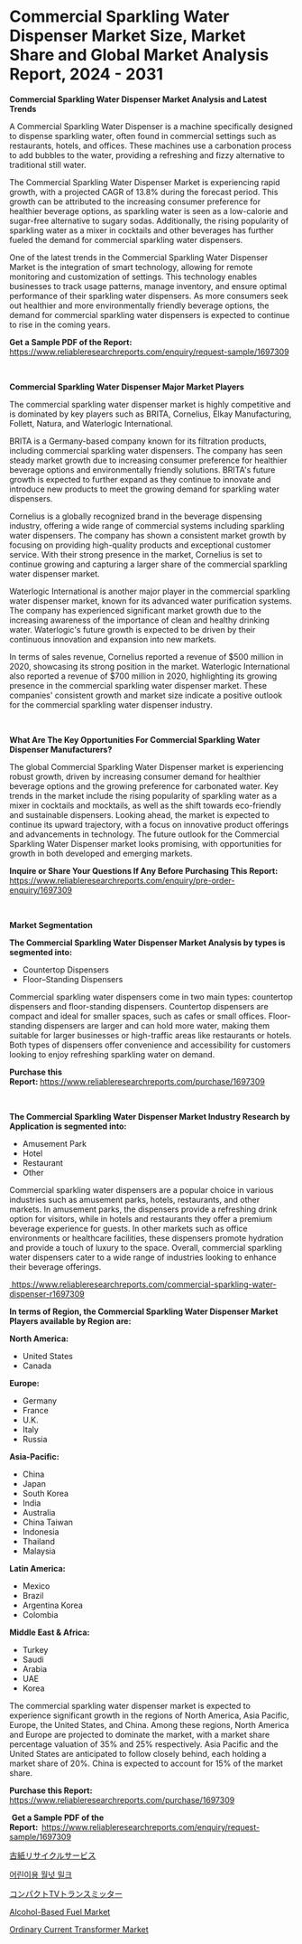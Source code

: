 <p><h1>Commercial Sparkling Water Dispenser Market Size, Market Share and Global Market Analysis Report, 2024 - 2031</h1></p><p><strong>Commercial Sparkling Water Dispenser Market Analysis and Latest Trends</strong></p>
<p><p>A Commercial Sparkling Water Dispenser is a machine specifically designed to dispense sparkling water, often found in commercial settings such as restaurants, hotels, and offices. These machines use a carbonation process to add bubbles to the water, providing a refreshing and fizzy alternative to traditional still water.</p><p>The Commercial Sparkling Water Dispenser Market is experiencing rapid growth, with a projected CAGR of 13.8% during the forecast period. This growth can be attributed to the increasing consumer preference for healthier beverage options, as sparkling water is seen as a low-calorie and sugar-free alternative to sugary sodas. Additionally, the rising popularity of sparkling water as a mixer in cocktails and other beverages has further fueled the demand for commercial sparkling water dispensers.</p><p>One of the latest trends in the Commercial Sparkling Water Dispenser Market is the integration of smart technology, allowing for remote monitoring and customization of settings. This technology enables businesses to track usage patterns, manage inventory, and ensure optimal performance of their sparkling water dispensers. As more consumers seek out healthier and more environmentally friendly beverage options, the demand for commercial sparkling water dispensers is expected to continue to rise in the coming years.</p></p>
<p><strong>Get a Sample PDF of the Report:&nbsp;</strong> <a href="https://www.reliableresearchreports.com/enquiry/request-sample/1697309">https://www.reliableresearchreports.com/enquiry/request-sample/1697309</a></p>
<p>&nbsp;</p>
<p><strong>Commercial Sparkling Water Dispenser Major Market Players</strong></p>
<p><p>The commercial sparkling water dispenser market is highly competitive and is dominated by key players such as BRITA, Cornelius, Elkay Manufacturing, Follett, Natura, and Waterlogic International.</p><p>BRITA is a Germany-based company known for its filtration products, including commercial sparkling water dispensers. The company has seen steady market growth due to increasing consumer preference for healthier beverage options and environmentally friendly solutions. BRITA's future growth is expected to further expand as they continue to innovate and introduce new products to meet the growing demand for sparkling water dispensers.</p><p>Cornelius is a globally recognized brand in the beverage dispensing industry, offering a wide range of commercial systems including sparkling water dispensers. The company has shown a consistent market growth by focusing on providing high-quality products and exceptional customer service. With their strong presence in the market, Cornelius is set to continue growing and capturing a larger share of the commercial sparkling water dispenser market.</p><p>Waterlogic International is another major player in the commercial sparkling water dispenser market, known for its advanced water purification systems. The company has experienced significant market growth due to the increasing awareness of the importance of clean and healthy drinking water. Waterlogic's future growth is expected to be driven by their continuous innovation and expansion into new markets.</p><p>In terms of sales revenue, Cornelius reported a revenue of $500 million in 2020, showcasing its strong position in the market. Waterlogic International also reported a revenue of $700 million in 2020, highlighting its growing presence in the commercial sparkling water dispenser market. These companies' consistent growth and market size indicate a positive outlook for the commercial sparkling water dispenser industry.</p></p>
<p>&nbsp;</p>
<p><strong>What Are The Key Opportunities For Commercial Sparkling Water Dispenser Manufacturers?</strong></p>
<p><p>The global Commercial Sparkling Water Dispenser market is experiencing robust growth, driven by increasing consumer demand for healthier beverage options and the growing preference for carbonated water. Key trends in the market include the rising popularity of sparkling water as a mixer in cocktails and mocktails, as well as the shift towards eco-friendly and sustainable dispensers. Looking ahead, the market is expected to continue its upward trajectory, with a focus on innovative product offerings and advancements in technology. The future outlook for the Commercial Sparkling Water Dispenser market looks promising, with opportunities for growth in both developed and emerging markets.</p></p>
<p><strong>Inquire or Share Your Questions If Any Before Purchasing This Report:</strong> <a href="https://www.reliableresearchreports.com/enquiry/pre-order-enquiry/1697309">https://www.reliableresearchreports.com/enquiry/pre-order-enquiry/1697309</a></p>
<p>&nbsp;</p>
<p><strong>Market Segmentation</strong></p>
<p><strong>The Commercial Sparkling Water Dispenser Market Analysis by types is segmented into:</strong></p>
<p><ul><li>Countertop Dispensers</li><li>Floor–Standing Dispensers</li></ul></p>
<p><p>Commercial sparkling water dispensers come in two main types: countertop dispensers and floor-standing dispensers. Countertop dispensers are compact and ideal for smaller spaces, such as cafes or small offices. Floor-standing dispensers are larger and can hold more water, making them suitable for larger businesses or high-traffic areas like restaurants or hotels. Both types of dispensers offer convenience and accessibility for customers looking to enjoy refreshing sparkling water on demand.</p></p>
<p><strong>Purchase this Report:&nbsp;</strong><a href="https://www.reliableresearchreports.com/purchase/1697309">https://www.reliableresearchreports.com/purchase/1697309</a></p>
<p>&nbsp;</p>
<p><strong>The Commercial Sparkling Water Dispenser Market Industry Research by Application is segmented into:</strong></p>
<p><ul><li>Amusement Park</li><li>Hotel</li><li>Restaurant</li><li>Other</li></ul></p>
<p><p>Commercial sparkling water dispensers are a popular choice in various industries such as amusement parks, hotels, restaurants, and other markets. In amusement parks, the dispensers provide a refreshing drink option for visitors, while in hotels and restaurants they offer a premium beverage experience for guests. In other markets such as office environments or healthcare facilities, these dispensers promote hydration and provide a touch of luxury to the space. Overall, commercial sparkling water dispensers cater to a wide range of industries looking to enhance their beverage offerings.</p></p>
<p><a href="https://www.reliableresearchreports.com/commercial-sparkling-water-dispenser-r1697309">&nbsp;https://www.reliableresearchreports.com/commercial-sparkling-water-dispenser-r1697309</a></p>
<p><strong>In terms of Region, the Commercial Sparkling Water Dispenser Market Players available by Region are:</strong></p>
<p>
    <p> <strong> North America: </strong>
        <ul>
            <li>United States</li>
            <li>Canada</li>
        </ul>
        </p> 
    <p> <strong> Europe: </strong>
        <ul>
            <li>Germany</li>
            <li>France</li>
            <li>U.K.</li>
            <li>Italy</li>
            <li>Russia</li>
        </ul>
        </p> 
    <p> <strong> Asia-Pacific: </strong>
        <ul>
            <li>China</li>
            <li>Japan</li>
            <li>South Korea</li>
            <li>India</li>
            <li>Australia</li>
            <li>China Taiwan</li>
            <li>Indonesia</li>
            <li>Thailand</li>
            <li>Malaysia</li>
        </ul>
        </p> 
    <p> <strong> Latin America: </strong>
        <ul>
            <li>Mexico</li>
            <li>Brazil</li>
            <li>Argentina Korea</li>
            <li>Colombia</li>
        </ul>
        </p> 
    <p> <strong> Middle East & Africa: </strong>
        <ul>
            <li>Turkey</li>
            <li>Saudi</li>
            <li>Arabia</li>
            <li>UAE</li>
            <li>Korea</li>
        </ul>
    </p>
    </p>
<p><p>The commercial sparkling water dispenser market is expected to experience significant growth in the regions of North America, Asia Pacific, Europe, the United States, and China. Among these regions, North America and Europe are projected to dominate the market, with a market share percentage valuation of 35% and 25% respectively. Asia Pacific and the United States are anticipated to follow closely behind, each holding a market share of 20%. China is expected to account for 15% of the market share.</p></p>
<p><strong>Purchase this Report: </strong><a href="https://www.reliableresearchreports.com/purchase/1697309">https://www.reliableresearchreports.com/purchase/1697309</a></p>
<p>&nbsp;<strong>Get a Sample PDF of the Report:&nbsp;&nbsp;</strong><a href="https://www.reliableresearchreports.com/enquiry/request-sample/1697309">https://www.reliableresearchreports.com/enquiry/request-sample/1697309</a></p>
<p><strong></strong></p>
<p><p><a href="https://github.com/VinceMarvin1/Market-Research-Report-List-1/blob/main/7275121152513.md">古紙リサイクルサービス</a></p><p><a href="https://github.com/PercyHagernes9778/Market-Research-Report-List-2/blob/main/6184933162544.md">어린이용 월넛 밀크</a></p><p><a href="https://github.com/DayanaRunolfsdottir/Market-Research-Report-List-1/blob/main/1272576152514.md">コンパクトTVトランスミッター</a></p><p><a href="https://github.com/gracielawharr/Market-Research-Report-List-1/blob/main/alcohol-based-fuel-market.md">Alcohol-Based Fuel Market</a></p><p><a href="https://github.com/JennyferFeil2023/Market-Research-Report-List-1/blob/main/ordinary-current-transformer-market.md">Ordinary Current Transformer Market</a></p></p>